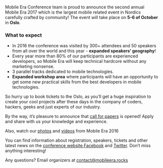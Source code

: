 Mobile Era Conference team is proud to announce the second annual Mobile Era 2017 which is the largest mobile related event in Nordics carefully crafted by community! The event will take place on **5-6 of October** in **Oslo**.

### What to expect

* In 2016 the conference was visited by 300+ attendees and 50 speakers from all over the world and this year -  **expanded speakers’ geography**!
* Every year more than 80% of our participants are experienced developers, so Mobile Era will keep technical hardcore without any marketing nonsense.
* 3 parallel tracks dedicated to mobile technologies.
* **Expanded workshop area** where participants will have an opportunity to get some new practical skills from the best developers in mobile technologies.

So hurry up to book tickets to the Oslo, as you’ll get a huge inspiration to create your cool projects after these days in the company of coders, hackers, geeks and just experts of our industry.

By the way, it’s pleasure to announce that [call for papers](http://bit.ly/mobileera17-cfp) is opened! Apply and share with us your knowledge and experience.

Also, watch our [photos](https://www.facebook.com/pg/mobileeraconf/photos/?tab=albums) and [videos](https://vimeo.com/mobileera/) from Mobile Era 2016

You can find information about registration, speakers, tickets and other latest news on the [conference website](https://mobileera.rocks/),[Facebook](https://facebook.com/MobileEraConf) and [Twitter](https://twitter.com/MobileEraConf). Don’t miss anything interesting!

Any questions? Email organizers at [contact@mobileera.rocks](mailto:contact@mobileera.rocks)

